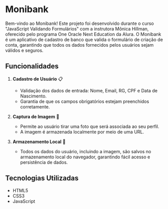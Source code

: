 # Monibank

Bem-vindo ao Monibank! Este projeto foi desenvolvido durante o curso "JavaScript Validando Formulários" com a instrutora Mônica Hillman, oferecido pelo programa One Oracle Next Education da Alura. O Monibank é um aplicativo de cadastro de banco que valida o formulário de criação de conta, garantindo que todos os dados fornecidos pelos usuários sejam válidos e seguros.

## Funcionalidades

1. **Cadastro de Usuário** 📋
   - Validação dos dados de entrada: Nome, Email, RG, CPF e Data de Nascimento.
   - Garantia de que os campos obrigatórios estejam preenchidos corretamente.

2. **Captura de Imagem** 📸
   - Permite ao usuário tirar uma foto que será associada ao seu perfil.
   - A imagem é armazenada localmente por meio de uma URL.

3. **Armazenamento Local** 💾
   - Todos os dados do usuário, incluindo a imagem, são salvos no armazenamento local do navegador, garantindo fácil acesso e persistência de dados.

## Tecnologias Utilizadas

- HTML5
- CSS3
- JavaScript

